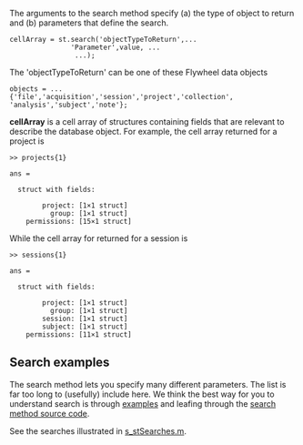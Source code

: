 
The arguments to the search method specify (a) the type of object to return and (b) parameters that define the search. 

```
cellArray = st.search('objectTypeToReturn',...
               'Parameter',value, ...
                ...);
```
The 'objectTypeToReturn' can be one of these Flywheel data objects
```
objects = ...
{'file','acquisition','session','project','collection', 'analysis','subject','note'};
```

**cellArray** is a cell array of structures containing fields that are relevant to describe the database object.  For example, the cell array returned for a project is
```
>> projects{1}

ans = 

  struct with fields:

        project: [1×1 struct]
          group: [1×1 struct]
    permissions: [15×1 struct]
```
While the cell array for returned for a session is

```
>> sessions{1}

ans = 

  struct with fields:

        project: [1×1 struct]
          group: [1×1 struct]
        session: [1×1 struct]
        subject: [1×1 struct]
    permissions: [11×1 struct]
```

## Search examples

The search method lets you specify many different parameters.  The list is far too long to (usefully) include here.  We think the best way for you to understand search is through [examples](Search-examples) and leafing through the [search method source code](https://github.com/scitran/client/blob/master/%40scitran/search.m).

See the searches illustrated in [s_stSearches.m](https://github.com/scitran/client/blob/master/scripts/s_stSearches.m). 





